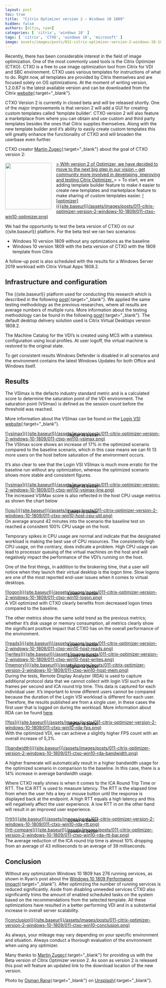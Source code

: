 ```yaml
---
layout: post
toc: true
title:  "Citrix Optimizer version 2 – Windows 10 1809"
hidden: false
authors: [eltjo, ryan]
categories: [ 'citrix', 'windows 10' ]
tags: [ 'citrix', 'CTXO', 'windows 10', 'microsoft' ]
image: assets/images/posts/011-citrix-optimizer-version-2-windows-10-1809/011-ctxo-win10-feature-image.png
---
```

Recently, there has been considerable interest in the field of image optimization. One of the most commonly used tools is the Citrix Optimizer (CTXO). CTXO is a free to use image optimization tool from Citrix for VDI and SBC environment. CTXO uses various templates for instructions of what to do. Right now, all templates are provided by Citrix themselves and are focused solely on OS optimizations. At the moment of writing version, 1.2.0.67 is the latest available version and can be downloaded from the Citrix [website](https://support.citrix.com/article/CTX224676){:target="_blank"}.


CTXO Version 2 is currently in closed beta and will be released shortly. One of the major improvements is that version 2 will add a GUI for creating custom templates called ‘template builder’. CTXO version 2 will also feature a marketplace from where you can obtain and use custom and third party templates besides the ones that Citrix supplies themselves. Along with the new template builder and it’s ability to easily create custom templates this will greatly enhance the functionality of CTXO and will broaden the userbase even further.

CTXO creator [Martin Zugec](https://twitter.com/martinzugec){:target="_blank"} about the goal of CTXO version 2:

<a href="{{site.baseurl}}/assets/images/posts/004-office-2019-performance-impact/004-office2019-vsi-avg-appstat-bar-ind.png" data-lightbox="app-start-detail-compare">
> <img style="width: 150px; float: left; margin-right: 15px; margin-top: 5px" src="{{site.baseurl}}/assets/images/posts/011-citrix-optimizer-version-2-windows-10-1809/011-ctxo-win10-martin-zugec.png"/> With version 2 of Optimizer, we have decided to move to the next big step in our vision – get community more involved in developing, improving and testing Citrix Optimizer.
</a>
>
> To start, we are adding template builder feature to make it easier to create new templates and marketplace feature to make sharing of custom templates easier.

<a href="{{site.baseurl}}/assets/images/posts/011-citrix-optimizer-version-2-windows-10-1809/011-ctxo-win10-optimizer.png" data-lightbox="optimizer">
![optimizer]({{site.baseurl}}/assets/images/posts/011-citrix-optimizer-version-2-windows-10-1809/011-ctxo-win10-optimizer.png)
</a>

We had the opportunity to test the beta version of CTXO on our {{site.baseurl}} platform. For the beta test we ran two scenarios:

  * Windows 10 version 1809 without any optimizations as the baseline
  * Windows 10 version 1809 with the beta version of CTXO with the 1809 template from Citrix

A follow-up post is also scheduled with the results for a Windows Server 2019 workload with Citrix Virtual Apps 1808.2.

## Infrastructure and configuration
The {{site.baseurl}} platform used for conducting this research which is described in the following [post]({{site.baseurl}}/architecture-and-hardware-setup-overview-2018){:target="_blank"}. We applied the same testing methodology as the previous researches, where all results are average numbers of multiple runs. More information about the testing methodology can be found in the following [post]({{site.baseurl}}/insight-in-the-testing-methodology){:target="_blank"}. The default desktop delivery solution used is Citrix Virtual Desktops version 1808.2.

The Machine Catalog for the VDI’s is created using MCS with a stateless configuration using local profiles. At user logoff, the virtual machine is restored to the original state.

To get consistent results Windows Defender is disabled in all scenarios and the environment contains the latest Windows Updates for both Office and Windows itself.

## Results
The VSImax is the defacto industry standard metric and is a calculated score to determine the saturation point of the VDI environment. The saturation point (VSImax) is defined as the session count before the threshold was reached.

More information about the VSImax can be found on the [Login VSI website](https://www.loginvsi.com/blog-alias/login-vsi/481-calculating-maximum-virtual-desktop-capacity-vsimax-explained){:target="_blank"}.

<a href="{{site.baseurl}}/assets/images/posts/011-citrix-optimizer-version-2-windows-10-1809/011-ctxo-win10-vsimax.png" data-lightbox="vsimax">
![vsimax]({{site.baseurl}}/assets/images/posts/011-citrix-optimizer-version-2-windows-10-1809/011-ctxo-win10-vsimax.png)
</a>
<p align="center" style="margin-top: -30px;" >
  <i>Higher is better</i>
</p>

The VSImax score shows an increase of 17% in the optimized scenario compared to the baseline scenario, which in this case means we can fit 13 more users on the host before saturation of the environment occurs.

It’s also clear to see that the Login VSI VSImax is much more erratic for the baseline run without any optimization, whereas the optimized scenario shows more stable and consistent figures.

<a href="{{site.baseurl}}/assets/images/posts/011-citrix-optimizer-version-2-windows-10-1809/011-ctxo-win10-vsimax-line.png" data-lightbox="vsimax">
![vsimax]({{site.baseurl}}/assets/images/posts/011-citrix-optimizer-version-2-windows-10-1809/011-ctxo-win10-vsimax-line.png)
</a>
<p align="center" style="margin-top: -30px;" >
  <i>Higher is better</i>
</p>

The increased VSIMax score is also reflected in the host CPU usage metrics as shown the chart below

<a href="{{site.baseurl}}/assets/images/posts/011-citrix-optimizer-version-2-windows-10-1809/011-ctxo-win10-host-cpu-util.png" data-lightbox="cpu">
![cpu]({{site.baseurl}}/assets/images/posts/011-citrix-optimizer-version-2-windows-10-1809/011-ctxo-win10-host-cpu-util.png)
</a>
<p align="center" style="margin-top: -30px;" >
  <i>Lower is better</i>
</p>

On average around 42 minutes into the scenario the baseline test on reached a consistent 100% CPU usage on the host.

Temporary spikes in CPU usage are normal and indicate that the designated workload is making the best use of CPU resources. The consistently high CPU usage, on the contrary, does indicate a problem. High CPU usage can lead to processor queuing of the virtual machines on the host and will negatively impact the performance of the VDI’s running on the host.

One of the first things, in addition to the brokering time, that a user will notice when they launch their virtual desktop is the logon time. Slow logons are one of the most reported end-user issues when it comes to virtual desktops.

<a href="{{site.baseurl}}/assets/images/posts/011-citrix-optimizer-version-2-windows-10-1809/011-ctxo-win10-logon.png" data-lightbox="logon">
![logon]({{site.baseurl}}/assets/images/posts/011-citrix-optimizer-version-2-windows-10-1809/011-ctxo-win10-logon.png)
</a>
<p align="center" style="margin-top: -30px;" >
  <i>Lower is better</i>
</p>

A VDI optimized with CTXO clearly benefits from decreased logon times compared to the baseline.

The other metrics show the same solid trend as the previous metrics; whether it’s disk usage or memory consumption, all metrics clearly show the significant positive impact that CTXO has on the overall performance of the environment.

<a href="{{site.baseurl}}/assets/images/posts/011-citrix-optimizer-version-2-windows-10-1809/011-ctxo-win10-host-reads.png" data-lightbox="reads">
![reads]({{site.baseurl}}/assets/images/posts/011-citrix-optimizer-version-2-windows-10-1809/011-ctxo-win10-host-reads.png)
</a>
<p align="center" style="margin-top: -30px;" >
  <i>Lower is better</i>
</p>

<a href="{{site.baseurl}}/assets/images/posts/011-citrix-optimizer-version-2-windows-10-1809/011-ctxo-win10-host-writes.png" data-lightbox="writes">
![writes]({{site.baseurl}}/assets/images/posts/011-citrix-optimizer-version-2-windows-10-1809/011-ctxo-win10-host-writes.png)
</a>
<p align="center" style="margin-top: -30px;" >
  <i>Lower is better</i>
</p>

<a href="{{site.baseurl}}/assets/images/posts/011-citrix-optimizer-version-2-windows-10-1809/011-ctxo-win10-host-mem.png" data-lightbox="memory">
![memory]({{site.baseurl}}/assets/images/posts/011-citrix-optimizer-version-2-windows-10-1809/011-ctxo-win10-host-mem.png)
</a>
<p align="center" style="margin-top: -30px;" >
  <i>Higher is better</i>
</p>

During the tests, Remote Display Analyzer (RDA) is used to capture additional protocol data that we cannot collect with login VSI such as the frames per second and ICA round trip time. This data is captured for each individual user. It’s important to know different users cannot be compared because the duration of the Login VSI workload is different for each user. Therefore, the results published are from a single user, in these cases the first user that is logged on during the workload. More information about RDA can be found [here](https://www.rdanalyzer.com).

<a href="{{site.baseurl}}/assets/images/posts/011-citrix-optimizer-version-2-windows-10-1809/011-ctxo-win10-rda-fps.png" data-lightbox="fps">
![fps]({{site.baseurl}}/assets/images/posts/011-citrix-optimizer-version-2-windows-10-1809/011-ctxo-win10-rda-fps.png)
</a>
<p align="center" style="margin-top: -30px;" >
  <i>Higher is better</i>
</p>

With the optimized VDI, we can achieve a slightly higher FPS count with an overall increase of 5,3%.

<a href="{{site.baseurl}}/assets/images/posts/011-citrix-optimizer-version-2-windows-10-1809/011-ctxo-win10-rda-bandwidth.png" data-lightbox="bandwidth">
![bandwidth]({{site.baseurl}}/assets/images/posts/011-citrix-optimizer-version-2-windows-10-1809/011-ctxo-win10-rda-bandwidth.png)
</a>

A higher framerate will automatically result in a higher bandwidth usage for the optimized scenario in comparison to the baseline. In this case, there is a 14% increase in average bandwidth usage.

Where CTXO really shines is when it comes to the ICA Round Trip Time or RTT. The ICA RTT is used to measure latency. The RTT is the elapsed time from when the user hits a key or mouse button until the response is displayed back at the endpoint. A high RTT equals a high latency and this will negatively affect the user experience. A low RTT in on the other hand will result in an improved user experience.

<a href="{{site.baseurl}}/assets/images/posts/011-citrix-optimizer-version-2-windows-10-1809/011-ctxo-win10-rda-rtt.png" data-lightbox="rtt">
![rtt]({{site.baseurl}}/assets/images/posts/011-citrix-optimizer-version-2-windows-10-1809/011-ctxo-win10-rda-rtt.png)
</a>
<p align="center" style="margin-top: -30px;" >
  <i>Lower is better</i>
</p>

<a href="{{site.baseurl}}/assets/images/posts/011-citrix-optimizer-version-2-windows-10-1809/011-ctxo-win10-rda-rtt-bar.png" data-lightbox="rtt-compare">
![rtt-compare]({{site.baseurl}}/assets/images/posts/011-citrix-optimizer-version-2-windows-10-1809/011-ctxo-win10-rda-rtt-bar.png)
</a>
<p align="center" style="margin-top: -30px;" >
  <i>Lower is better</i>
</p>

The average reduction of the ICA round trip time is almost 10% dropping from an average of 43 milliseconds to an average of 39 milliseconds.

## Conclusion
Without any optimization Windows 10 1809 has 276 running services, as shown in Ryan’s post about the [Windows 10 1809 Performance Impact]({{site.baseurl}}/windows-10-1809-performance-impact){:target="_blank"}. After optimizing the number of running services is reduced significantly. Aside from disabling unneeded services CTXO also significantly trims the amount of enabled scheduled tasks on the system based on the recommendations from the selected template. All these optimizations have resulted in a better performing VDI and in a substantial increase in overall server scalability.

<a href="{{site.baseurl}}/assets/images/posts/011-citrix-optimizer-version-2-windows-10-1809/011-ctxo-win10-conclusion.png" data-lightbox="conclusion">
![conclusion]({{site.baseurl}}/assets/images/posts/011-citrix-optimizer-version-2-windows-10-1809/011-ctxo-win10-conclusion.png)
</a>

As always, your mileage may vary depending on your specific environment and situation. Always conduct a thorough evaluation of the environment when using any optimizer.

Many thanks to [Martin Zugec](https://twitter.com/martinzugec){:target="_blank"} for providing us with the Beta version of Citrix Optimizer version 2. As soon as version 2 is released this post will feature an updated link to the download location of the new version.

Photo by [Osman Rana](https://unsplash.com/photos/G7VN8NadjO0?utm_source=unsplash&utm_medium=referral&utm_content=creditCopyText){:target="_blank"} on [Unsplash](https://unsplash.com/search/photos/speed?utm_source=unsplash&utm_medium=referral&utm_content=creditCopyText){:target="_blank"}.
